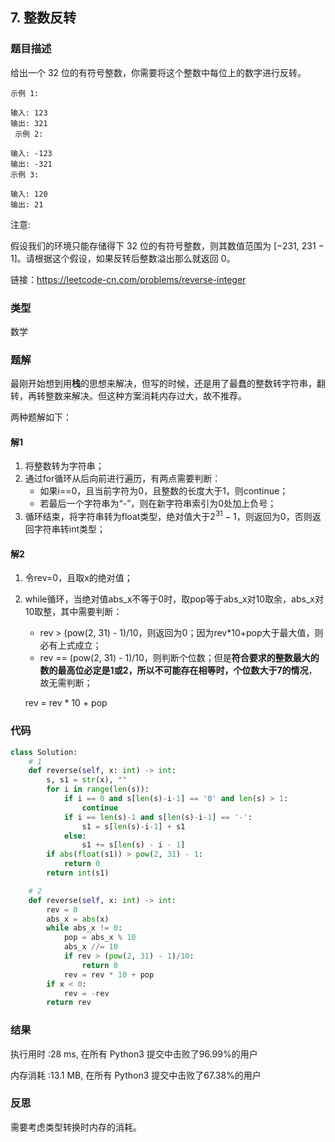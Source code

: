 ## 7. 整数反转



### 题目描述

给出一个 32 位的有符号整数，你需要将这个整数中每位上的数字进行反转。

```
示例 1:

输入: 123
输出: 321
 示例 2:

输入: -123
输出: -321
示例 3:

输入: 120
输出: 21
```


注意:

假设我们的环境只能存储得下 32 位的有符号整数，则其数值范围为 [−231,  231 − 1]。请根据这个假设，如果反转后整数溢出那么就返回 0。

链接：https://leetcode-cn.com/problems/reverse-integer



### 类型

数学



### 题解

最刚开始想到用**栈**的思想来解决，但写的时候，还是用了最蠢的整数转字符串，翻转，再转整数来解决。但这种方案消耗内存过大，故不推荐。

两种题解如下：

#### 解1

1. 将整数转为字符串；
2. 通过for循环从后向前进行遍历，有两点需要判断：
   - 如果i==0，且当前字符为0，且整数的长度大于1，则continue；
   - 若最后一个字符串为“-”，则在新字符串索引为0处加上负号；
3. 循环结束，将字符串转为float类型，绝对值大于$2^{31}-1$，则返回为0，否则返回字符串转int类型；



#### 解2

1. 令rev=0，且取x的绝对值；

2. while循环，当绝对值abs_x不等于0时，取pop等于abs_x对10取余，abs_x对10取整，其中需要判断：

   - rev > (pow(2, 31) - 1)/10，则返回为0；因为rev*10+pop大于最大值，则必有上式成立；
   - rev == (pow(2, 31) - 1)/10，则判断个位数；但是**符合要求的整数最大的数的最高位必定是1或2，所以不可能存在相等时，个位数大于7的情况**，故无需判断； 

   rev = rev * 10 + pop



### 代码

```python
class Solution:
	# 1
    def reverse(self, x: int) -> int:
    	s, s1 = str(x), ""
    	for i in range(len(s)):
    		if i == 0 and s[len(s)-i-1] == '0' and len(s) > 1:
    			continue
    		if i == len(s)-1 and s[len(s)-i-1] == '-':
    			s1 = s[len(s)-i-1] + s1
    		else:
    			s1 += s[len(s) - i - 1]
    	if abs(float(s1)) > pow(2, 31) - 1:
    		return 0
    	return int(s1)

    # 2
	def reverse(self, x: int) -> int:
		rev = 0
		abs_x = abs(x)
		while abs_x != 0:
			pop = abs_x % 10
			abs_x //= 10
			if rev > (pow(2, 31) - 1)/10:
				return 0
			rev = rev * 10 + pop
		if x < 0:
			rev = -rev
		return rev

```



### 结果

执行用时 :28 ms, 在所有 Python3 提交中击败了96.99%的用户

内存消耗 :13.1 MB, 在所有 Python3 提交中击败了67.38%的用户



### 反思

需要考虑类型转换时内存的消耗。